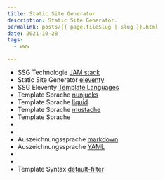 ```yaml
---
title: Static Site Generator
description: Static Site Generator.
permalink: posts/{{ page.fileSlug | slug }}.html
date: 2021-10-28
tags:
  - www

---
```


- SSG Technologie [JAM stack](https://jamstack.org/)
- Static Site Generator [eleventy](https://www.11ty.dev/docs/)
- SSG Eleventy [Template Languages](https://rphunt.github.io/eleventy-walkthrough/template-languages.html)
- Template Sprache [nunjucks](https://mozilla.github.io/nunjucks/templating.html)
- Template Sprache [liquid](https://github.com/Shopify/liquid/wiki/Liquid-for-Designers)
- Template Sprache [mustache](https://mustache.github.io/mustache.5.html)
- Template Sprache []()
- []()
- []()
- Auszeichnungssprache [markdown](https://www.markdownguide.org/basic-syntax/)
- Auszeichnungssprache [YAML](https://learnxinyminutes.com/docs/yaml/)
- []()
- []()
- Template Syntax [default-filter](https://mozilla.github.io/nunjucks/templating.html#default-value-default-boolean)
